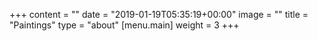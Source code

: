 +++
content = ""
date = "2019-01-19T05:35:19+00:00"
image = ""
title = "Paintings"
type = "about"
[menu.main]
weight = 3
+++

